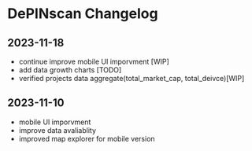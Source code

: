 # DePINscan Changelog

## 2023-11-18
- continue improve mobile UI imporvment [WIP]
- add data growth charts [TODO]
- verified projects data aggregate(total_market_cap, total_deivce)[WIP]

## 2023-11-10
- mobile UI imporvment
- improve data avaliablity
- improved map explorer for mobile version
